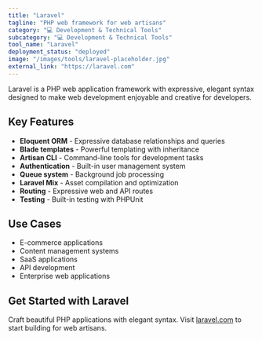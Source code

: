 ```yaml
---
title: "Laravel"
tagline: "PHP web framework for web artisans"
category: "💻 Development & Technical Tools"
subcategory: "💻 Development & Technical Tools"
tool_name: "Laravel"
deployment_status: "deployed"
image: "/images/tools/laravel-placeholder.jpg"
external_link: "https://laravel.com"
---
```

Laravel is a PHP web application framework with expressive, elegant syntax designed to make web development enjoyable and creative for developers.

## Key Features

- **Eloquent ORM** - Expressive database relationships and queries
- **Blade templates** - Powerful templating with inheritance
- **Artisan CLI** - Command-line tools for development tasks
- **Authentication** - Built-in user management system
- **Queue system** - Background job processing
- **Laravel Mix** - Asset compilation and optimization
- **Routing** - Expressive web and API routes
- **Testing** - Built-in testing with PHPUnit

## Use Cases

- E-commerce applications
- Content management systems
- SaaS applications
- API development
- Enterprise web applications

## Get Started with Laravel

Craft beautiful PHP applications with elegant syntax. Visit [laravel.com](https://laravel.com) to start building for web artisans.